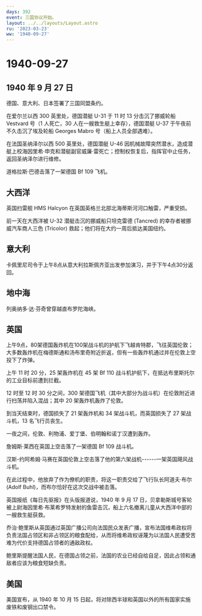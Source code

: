 ```yaml
---
days: 392
event: 三国协议开始。
layout: ../../layouts/Layout.astro
ru: '2023-03-23'
ww: '1940-09-27'
---
```


# 1940-09-27

## 1940 年 9 月 27 日

德国、意大利、日本签署了三国同盟条约。

在爱尔兰以西 300 英里处，德国潜艇 U-31 于 11 时 13 分击沉了挪威轮船
Vestvard 号（1 人死亡，30 人在一艘救生艇上幸存），德国潜艇 U-37
于午夜前不久击沉了埃及轮船 Georges Mabro 号（船上人员全部遇难）。

在法国圣纳泽尔以西 500 英里处，德国潜艇 U-46
因机械故障突然潜水，造成潜艇上校海因里希·申克和潜艇副官威廉·雷死亡；控制权恢复后，指挥官中止任务，返回圣纳泽尔进行维修。

道格拉斯·巴德击落了一架德国 Bf 109 飞机。

## 大西洋

英国扫雷舰 HMS Halcyon 在英国英格兰北部北海蒂斯河河口触雷，严重受损。

前一天在大西洋被 U-32 潜艇击沉的挪威船只坦克雷德 (Tancred)
的幸存者被挪威汽车商人三色 (Tricolor)
救起；他们将在大约一周后抵达美国纽约。

## 意大利

卡佩里尼司令于上午8点从意大利拉斯佩齐亚出发参加演习，并于下午4点30分返回。

## 地中海

列奥纳多·达·芬奇曾穿越直布罗陀海峡。

## 英国

上午9点，80架德国轰炸机在100架战斗机的护航下飞越肯特郡，飞往英国伦敦；大多数轰炸机在梅德斯通和汤布里奇附近折返，但有一些轰炸机通过并在伦敦上空投下了炸弹。

上午 11 时 20 分，25 架轰炸机在 45 架 Bf 110
战斗机护航下，在抵达布里斯托尔的工业目标前遭到拦截。

12 时至 12 时 30 分之间，300
架德国飞机（其中大部分为战斗机）在伦敦附近进行扫荡并陷入混战；其中 20
架轰炸机轰炸了伦敦。

到当天结束时，德国损失了 21 架轰炸机和 34 架战斗机，而英国损失了 27
架战斗机，13 名飞行员丧生。

一夜之间，伦敦、利物浦、爱丁堡、伯明翰和诺丁汉遭到轰炸。

詹姆斯·莱西在英国上空击落了一架德国 Bf 109 战斗机。

汉斯-约阿希姆·马赛在英国伦敦上空击落了他的第六架战机------一架英国飓风战斗机。

在此过程中，他放弃了作为僚机的职责，将这一职责交给了飞行队长阿道夫·布尔
(Adolf Buhl)，而布尔恰好在这次交战中被击落。

英国报纸《每日先驱报》在头版报道说，1940 年 9 月 17
日，贝拿勒斯城号客轮被上尉海因里希·布莱希罗特发射的鱼雷击沉，船上六名撤离儿童从大西洋中部的一艘救生艇获救。

乔治·鲍里斯从英国通过英国广播公司向法国民众发表广播，宣布法国维希政权将负责法国占领区和非占领区的粮食配给，从而将维希政权诬蔑为以法国人民遭受苦难为代价支持德国占领者的通敌政权。

鲍里斯提醒法国人民，在德国占领之前，法国的农业已经自给自足，因此占领和通敌者应该为粮食短缺负责。

## 美国

美国宣布，从 1940 年 10 月 15
日起，将对除西半球和英国以外的所有国家实施废铁和废钢出口禁令。